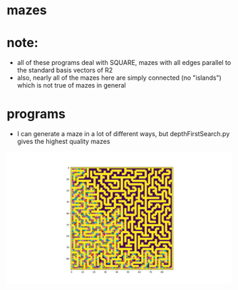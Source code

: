 # mazes

# note:
  * all of these programs deal with SQUARE, mazes with all edges parallel to the standard basis vectors of R2
  * also, nearly all of the mazes here are simply connected (no "islands") which is not true of mazes in general

# programs
  * I can generate a maze in a lot of different ways, but depthFirstSearch.py gives the highest quality mazes

![images/solved_maze.png](images/solved_maze.png)
